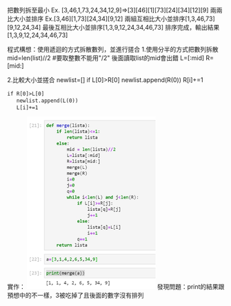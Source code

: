 把數列拆至最小 Ex. [3,46,1,73,24,34,12,9]=>[3][46][1][73][24][34][12][9]
兩兩比大小並排序 Ex.[3,46][1,73][24,34][9,12]
兩組互相比大小並排序[1,3,46,73][9,12,24,34]
最後互相比大小並排序[1,3,9,12,24,34,46,73]
排序完成，輸出結果[1,3,9,12,24,34,46,73]

程式構想：使用遞迴的方式拆散數列，並進行搓合
1.使用分半的方式把數列拆散
    mid=len(list)//2  #要取整數不能用"/2" 後面讀取list的mid會出錯
    L=[:mid]
    R=[mid:]
    
2.比較大小並搓合
    newlist=[]
    if L[0]>R[0]
       newlist.append(R(0))
       R[i]+=1
      
    if R[0]>L[0]
       newlist.append(L(0))
       L[i]+=1

實作：
<img src="https://github.com/tank11110/young/blob/master/%E5%9C%96%E7%89%87/1573043960901.jpg" height='400' weight='250'>
發現問題：print的結果跟預想中的不一樣，3被吃掉了且後面的數字沒有排列
